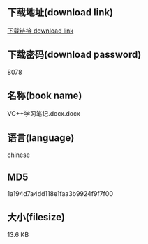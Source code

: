 ## 下载地址(download link)
[下载链接 download link](https://voluble-croquembouche-d321dc.netlify.app/?s=VC%2B%2B%E5%AD%A6%E4%B9%A0%E7%AC%94%E8%AE%B0.docx)

## 下载密码(download password)
8078

## 名称(book name)
VC++学习笔记.docx.docx

## 语言(language)
chinese

## MD5
1a194d7a4dd118e1faa3b9924f9f7f00

## 大小(filesize)
13.6 KB
